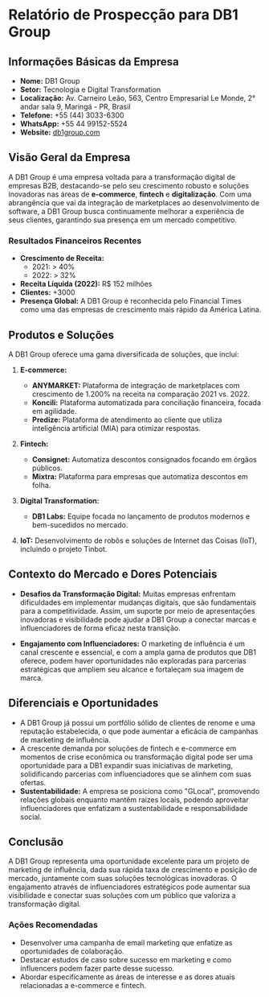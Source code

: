 # Relatório de Prospecção para DB1 Group

## Informações Básicas da Empresa
- **Nome:** DB1 Group
- **Setor:** Tecnologia e Digital Transformation
- **Localização:** Av. Carneiro Leão, 563, Centro Empresarial Le Monde, 2° andar sala 9, Maringá - PR, Brasil
- **Telefone:** +55 (44) 3033-6300
- **WhatsApp:** +55 44 99152-5524
- **Website:** [db1group.com](http://db1group.com)

## Visão Geral da Empresa
A DB1 Group é uma empresa voltada para a transformação digital de empresas B2B, destacando-se pelo seu crescimento robusto e soluções inovadoras nas áreas de **e-commerce**, **fintech** e **digitalização**. Com uma abrangência que vai da integração de marketplaces ao desenvolvimento de software, a DB1 Group busca continuamente melhorar a experiência de seus clientes, garantindo sua presença em um mercado competitivo.

### Resultados Financeiros Recentes
- **Crescimento de Receita:** 
  - 2021: > 40%
  - 2022: > 32%
- **Receita Líquida (2022):** R$ 152 milhões
- **Clientes:** +3000
- **Presença Global:** A DB1 Group é reconhecida pelo Financial Times como uma das empresas de crescimento mais rápido da América Latina.

## Produtos e Soluções
A DB1 Group oferece uma gama diversificada de soluções, que inclui:
1. **E-commerce:**
   - **ANYMARKET:** Plataforma de integração de marketplaces com crescimento de 1.200% na receita na comparação 2021 vs. 2022.
   - **Koncili:** Plataforma automatizada para conciliação financeira, focada em agilidade.
   - **Predize:** Plataforma de atendimento ao cliente que utiliza inteligência artificial (MIA) para otimizar respostas.
   
2. **Fintech:**
   - **Consignet:** Automatiza descontos consignados focando em órgãos públicos.
   - **Mixtra:** Plataforma para empresas que automatiza descontos em folha.

3. **Digital Transformation:**
   - **DB1 Labs:** Equipe focada no lançamento de produtos modernos e bem-sucedidos no mercado.
  
4. **IoT:** Desenvolvimento de robôs e soluções de Internet das Coisas (IoT), incluindo o projeto Tinbot.

## Contexto do Mercado e Dores Potenciais
- **Desafios da Transformação Digital:** Muitas empresas enfrentam dificuldades em implementar mudanças digitais, que são fundamentais para a competitividade. Assim, um suporte por meio de apresentações inovadoras e visibilidade pode ajudar a DB1 Group a conectar marcas e influenciadores de forma eficaz nesta transição.
  
- **Engajamento com Influenciadores:** O marketing de influência é um canal crescente e essencial, e com a ampla gama de produtos que DB1 oferece, podem haver oportunidades não exploradas para parcerias estratégicas que ampliem seu alcance e fortaleçam sua imagem de marca.

## Diferenciais e Oportunidades
- A DB1 Group já possui um portfólio sólido de clientes de renome e uma reputação estabelecida, o que pode aumentar a eficácia de campanhas de marketing de influência. 
- A crescente demanda por soluções de fintech e e-commerce em momentos de crise econômica ou transformação digital pode ser uma oportunidade para a DB1 expandir suas iniciativas de marketing, solidificando parcerias com influenciadores que se alinhem com suas ofertas.
- **Sustentabilidade:** A empresa se posiciona como "GLocal", promovendo relações globais enquanto mantêm raízes locais, podendo aproveitar influenciadores que enfatizam a sustentabilidade e responsabilidade social.

## Conclusão
A DB1 Group representa uma oportunidade excelente para um projeto de marketing de influência, dada sua rápida taxa de crescimento e posição de mercado, juntamente com suas soluções tecnológicas inovadoras. O engajamento através de influenciadores estratégicos pode aumentar sua visibilidade e conectar suas soluções com um público que valoriza a transformação digital.

### Ações Recomendadas
- Desenvolver uma campanha de email marketing que enfatize as oportunidades de colaboração.
- Destacar estudos de caso sobre sucesso em marketing e como influencers podem fazer parte desse sucesso.
- Abordar especificamente as áreas de interesse e as dores atuais relacionadas a e-commerce e fintech.